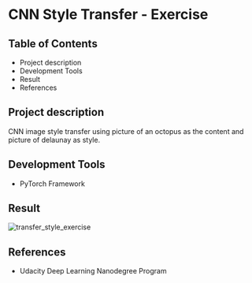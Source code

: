 # CNN Style Transfer - Exercise

## Table of Contents
* Project description
* Development Tools
* Result
* References

## Project description
CNN image style transfer using picture of an octopus as the content and picture of delaunay as style.

## Development Tools
* PyTorch Framework

## Result
![transfer_style_exercise](https://user-images.githubusercontent.com/39072490/53904803-2c5f4a00-4004-11e9-91e1-76c81d6406a8.png)

## References
* Udacity Deep Learning Nanodegree Program
